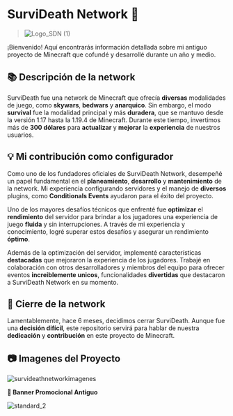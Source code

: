 <div align="left">
<h1 align="left"> SurviDeath Network  🚀 </h1> 
</div> 

>![Logo_SDN (1)](https://github.com/Leurcraft/SurviDeath-Network/assets/151481511/8a435533-3f56-43f8-b974-df899e4255a9)



¡Bienvenido! Aquí encontrarás información detallada sobre mi antiguo proyecto de Minecraft que cofundé y desarrollé durante un año y medio.



## 📚 Descripción de la network

SurviDeath fue una network de Minecraft que ofrecía **diversas** modalidades de juego, como **skywars**, **bedwars** y **anarquico**. Sin embargo, el modo **survival**
fue la modalidad principal y más **duradera**, que se mantuvo desde la versión 1.17 hasta la 1.19.4 de Minecraft. Durante este tiempo, 
invertimos más de **300 dólares** para **actualizar** y **mejorar** la **experiencia** de nuestros usuarios.


## 💡 Mi contribución como configurador

Como uno de los fundadores oficiales de SurviDeath Network, desempeñé un papel fundamental en el **planeamiento**, **desarrollo** y **mantenimiento** de la network. 
Mi experiencia configurando servidores y el manejo de **diversos** plugins, como **Conditionals Events** ayudaron para el éxito del proyecto.


Uno de los mayores desafíos técnicos que enfrenté fue **optimizar** el **rendimiento** del servidor para brindar a los jugadores una experiencia 
de juego **fluida** y sin interrupciones. A través de mi experiencia y conocimiento, logré superar estos desafíos y asegurar un rendimiento **óptimo**.


Además de la optimización del servidor, implementé características **destacadas** que mejoraron la experiencia de los jugadores. 
Trabajé en colaboración con otros desarrolladores y miembros del equipo para ofrecer eventos **increiblemente unicos**,
funcionalidades **divertidas** que destacaron a SurviDeath Network en su momento.


## 🚧 Cierre de la network

Lamentablemente, hace 6 meses, decidimos cerrar SurviDeath. Aunque fue una **decisión difícil**, 
este repositorio servirá para hablar de nuestra **dedicación** y **contribución** en este proyecto de Minecraft.

## 📷 Imagenes del Proyecto

![survideathnetworkimagenes](https://github.com/Leurcraft/SurviDeath-Network/assets/151481511/745a2792-db3f-4d31-86a9-d19174813815)

**🚩 Banner Promocional Antiguo**

![standard_2](https://github.com/Leurcraft/SurviDeath-Network/assets/151481511/739ef084-82df-4f52-af21-f3c727e49c02)
